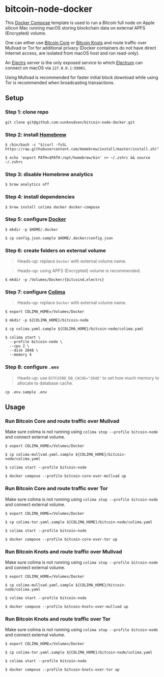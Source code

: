 # bitcoin-node-docker

This [Docker Compose](https://docs.docker.com/compose/) template is used to run a Bitcoin full node on Apple silicon Mac running macOS storing blockchain data on external APFS (Encrypted) volume.

One can either use [Bitcoin Core](https://bitcoincore.org/) or [Bitcoin Knots](https://bitcoinknots.org/) and route traffic over Mullvad or Tor for additional privacy (Docker containers do not have direct Internet access, are isolated from macOS host and run read-only).

An [Electrs](https://github.com/romanz/electrs) server is the only exposed service to which [Electrum](https://electrum.org/) can connect on macOS via `127.0.0.1:50001`.

Using Mullvad is recommended for faster initial block download while using Tor is recommended when broadcasting transactions.

## Setup

### Step 1: clone repo

```console
git clone git@github.com:sunknudsen/bitcoin-node-docker.git
```

### Step 2: install [Homebrew](https://brew.sh/)

```console
$ /bin/bash -c "$(curl -fsSL https://raw.githubusercontent.com/Homebrew/install/master/install.sh)"

$ echo 'export PATH=$PATH:/opt/homebrew/bin' >> ~/.zshrc && source ~/.zshrc
```

### Step 3: disable Homebrew analytics

```console
$ brew analytics off
```

### Step 4: install dependencies

```console
$ brew install colima docker docker-compose
```

### Step 5: configure [Docker](https://docs.docker.com/)

```console
$ mkdir -p $HOME/.docker

$ cp config.json.sample $HOME/.docker/config.json
```

### Step 6: create folders on external volume

> Heads-up: replace `Docker` with external volume name.

> Heads-up: using APFS (Encrypted) volume is recommended.

```console
$ mkdir -p /Volumes/Docker/{bitcoind,electrs}
```

### Step 7: configure [Colima](https://github.com/abiosoft/colima)

> Heads-up: replace `Docker` with external volume name.

```console
$ export COLIMA_HOME=/Volumes/Docker

$ mkdir -p ${COLIMA_HOME}/bitcoin-node

$ cp colima.yaml.sample ${COLIMA_HOME}/bitcoin-node/colima.yaml

$ colima start \
  --profile bitcoin-node \
  --cpu 2 \
  --disk 2048 \
  --memory 4
```

### Step 8: configure `.env`

> Heads-up: use `BITCOIND_DB_CACHE="2048"` to set how much memory to allocate to database cache.

```console
cp .env.sample .env
```

## Usage

### Run Bitcoin Core and route traffic over Mullvad

Make sure colima is not running using `colima stop --profile bitcoin-node` and connect external volume. 

```console
$ export COLIMA_HOME=/Volumes/Docker

$ cp colima-mullvad.yaml.sample ${COLIMA_HOME}/bitcoin-node/colima.yaml

$ colima start --profile bitcoin-node

$ docker compose --profile bitcoin-core-over-mullvad up
```

### Run Bitcoin Core and route traffic over Tor

Make sure colima is not running using `colima stop --profile bitcoin-node` and connect external volume. 

```console
$ export COLIMA_HOME=/Volumes/Docker

$ cp colima-tor.yaml.sample ${COLIMA_HOME}/bitcoin-node/colima.yaml

$ colima start --profile bitcoin-node

$ docker compose --profile bitcoin-core-over-tor up
```

### Run Bitcoin Knots and route traffic over Mullvad

Make sure colima is not running using `colima stop --profile bitcoin-node` and connect external volume. 

```console
$ export COLIMA_HOME=/Volumes/Docker

$ cp colima-mullvad.yaml.sample ${COLIMA_HOME}/bitcoin-node/colima.yaml

$ colima start --profile bitcoin-node

$ docker compose --profile bitcoin-knots-over-mullvad up
```

### Run Bitcoin Knots and route traffic over Tor

Make sure colima is not running using `colima stop --profile bitcoin-node` and connect external volume. 

```console
$ export COLIMA_HOME=/Volumes/Docker

$ cp colima-tor.yaml.sample ${COLIMA_HOME}/bitcoin-node/colima.yaml

$ colima start --profile bitcoin-node

$ docker compose --profile bitcoin-knots-over-tor up
```